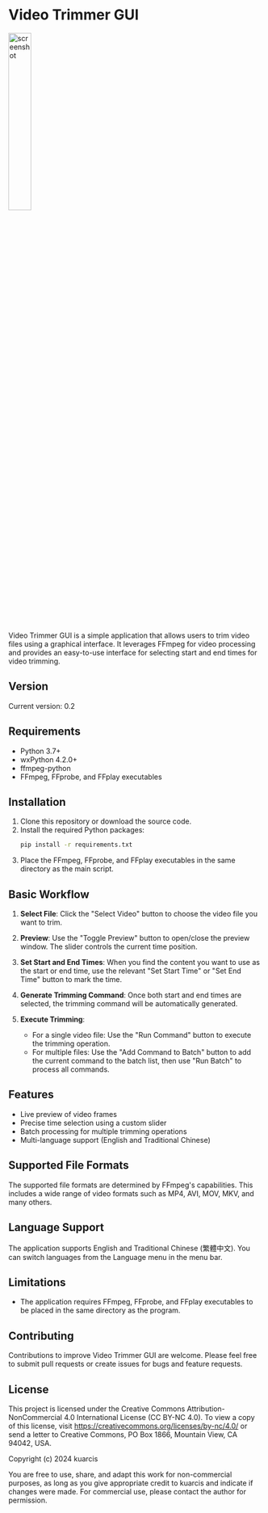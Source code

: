 # Video Trimmer GUI
<img width="30%" alt="screenshot" src="https://github.com/user-attachments/assets/a36b95c4-b65a-41c7-9152-238986125288">

Video Trimmer GUI is a simple application that allows users to trim video files using a graphical interface. It leverages FFmpeg for video processing and provides an easy-to-use interface for selecting start and end times for video trimming.

## Version

Current version: 0.2

## Requirements


- Python 3.7+
- wxPython 4.2.0+
- ffmpeg-python
- FFmpeg, FFprobe, and FFplay executables

## Installation

1. Clone this repository or download the source code.
2. Install the required Python packages:
   ```bash
   pip install -r requirements.txt
   ```
3. Place the FFmpeg, FFprobe, and FFplay executables in the same directory as the main script.

## Basic Workflow

1. **Select File**: Click the "Select Video" button to choose the video file you want to trim.

2. **Preview**: Use the "Toggle Preview" button to open/close the preview window. The slider controls the current time position.

3. **Set Start and End Times**: When you find the content you want to use as the start or end time, use the relevant "Set Start Time" or "Set End Time" button to mark the time.

4. **Generate Trimming Command**: Once both start and end times are selected, the trimming command will be automatically generated.

5. **Execute Trimming**:
   - For a single video file: Use the "Run Command" button to execute the trimming operation.
   - For multiple files: Use the "Add Command to Batch" button to add the current command to the batch list, then use "Run Batch" to process all commands.

## Features

- Live preview of video frames
- Precise time selection using a custom slider
- Batch processing for multiple trimming operations
- Multi-language support (English and Traditional Chinese)

## Supported File Formats

The supported file formats are determined by FFmpeg's capabilities. This includes a wide range of video formats such as MP4, AVI, MOV, MKV, and many others.

## Language Support

The application supports English and Traditional Chinese (繁體中文). You can switch languages from the Language menu in the menu bar.

## Limitations

- The application requires FFmpeg, FFprobe, and FFplay executables to be placed in the same directory as the program.

## Contributing

Contributions to improve Video Trimmer GUI are welcome. Please feel free to submit pull requests or create issues for bugs and feature requests.

## License

This project is licensed under the Creative Commons Attribution-NonCommercial 4.0 International License (CC BY-NC 4.0). To view a copy of this license, visit https://creativecommons.org/licenses/by-nc/4.0/ or send a letter to Creative Commons, PO Box 1866, Mountain View, CA 94042, USA.

Copyright (c) 2024 kuarcis

You are free to use, share, and adapt this work for non-commercial purposes, as long as you give appropriate credit to kuarcis and indicate if changes were made. For commercial use, please contact the author for permission.
